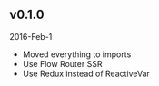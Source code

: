 ## v0.1.0
2016-Feb-1

- Moved everything to imports
- Use Flow Router SSR
- Use Redux instead of ReactiveVar
